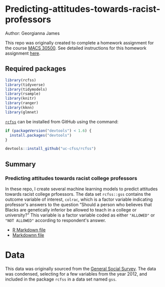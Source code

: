 # Predicting-attitudes-towards-racist-professors


Author: Georgianna James

This repo was originally created to complete a homework assignment for the course [MACS 30500](https://cfss.uchicago.edu). See detailed instructions for this homework assignment [here](https://cfss.uchicago.edu/homework/machine-learning/#fn:View-the-documen).

## Required packages



```r
library(rcfss)
library(tidyverse)
library(tidymodels)
library(rsample)
library(knitr)
library(ranger)
library(kknn)
library(glmnet)

```

[`rcfss`](https://github.com/uc-cfss/rcfss) can be installed from GitHub using the command:

```r
if (packageVersion("devtools") < 1.6) {
  install.packages("devtools")
}

devtools::install_github("uc-cfss/rcfss")
```

##  Summary

### Predicting attitudes towards racist college professors 

In these repo, I create several machine learning models to predict attitudes towards racist college prfoessors. The data set ```rcfss::gss``` contains the outcome variable of interest, ```colrac```, which is a factor variable indicating professor's answers to the question “Should a person who believes that Blacks are genetically inferior be allowed to teach in a college or university?” This variable is a factor variable coded as either ```"ALLOWED"``` or ```"NOT ALLOWED"``` according to respondent's answer. 


* [R Markdown file](./racist_professors.Rmd)
* [Markdownn file](./racist_professors.md)

# Data

This data was originally sourced from the [General Social Survey](https://gss.norc.org). The data was condensed, selecting for a few variables from the year 2012, and included in the package ```rcfss``` in a data set named ```gss```. 